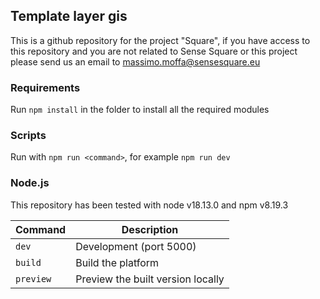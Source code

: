## Template layer gis
This is a github repository for the project "Square", if you have access to this repository and you are not related to Sense Square or this project please send us an email to massimo.moffa@sensesquare.eu

### Requirements
Run `npm install` in the folder to install all the required modules

### Scripts
Run with `npm run <command>`, for example `npm run dev`

### Node.js
This repository has been tested with node v18.13.0 and npm v8.19.3

| Command   | Description                                   |
|-----------|-----------------------------------------------|
| `dev`     | Development (port 5000)                       |
| `build`   | Build the platform                            |
| `preview` | Preview the built version locally             |
